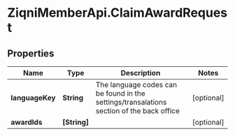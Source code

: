 # ZiqniMemberApi.ClaimAwardRequest

## Properties

Name | Type | Description | Notes
------------ | ------------- | ------------- | -------------
**languageKey** | **String** | The language codes can be found in the settings/transalations section of the back office | [optional] 
**awardIds** | **[String]** |  | [optional] 


